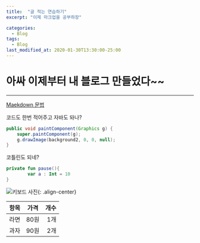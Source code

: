 ```yaml
---
title:  "글 적는 연습하기"
excerpt: "이제 마크업을 공부하장"

categories:
  - Blog
tags:
  - Blog
last_modified_at: 2020-01-30T13:30:00-25:00
---
```


# 아싸 이제부터 내 블로그 만들었다~~  
* * *
[Maekdown 문법](https://devinlife.com/howto%20github%20pages/markdown-syntax/)
  
코드도 한번 적어주고 자바도 돠나?   
```java
public void paintComponent(Graphics g) {
	super.paintComponent(g);
	g.drawImage(background2, 0, 0, null);
}
```
  
코틀린도 되네?  
```kotlin
private fun pause(){
        var a : Int = 10
}
```  
![키보드 사진](https://devinlife.com/assets/images/bio-photo-keyboard-small.jpg "내 키보드 사진"){: .align-center}  

| 항목 | 가격 | 개수 |
|:----|:----:|----:|
| 라면 | 80원 | 1개 |
| 과자 | 90원 | 2개 |
